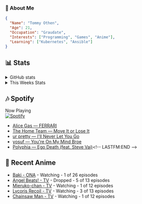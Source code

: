 ### 👋 About Me
```json
{
  "Name": "Tommy Othen",
  "Age": 21,
  "Occupation": "Graudate",
  "Interests": ["Programming", "Games", "Anime"],
  "Learning": ["Kubernetes", "Ansible"]
}
```

## 📊 Stats
<details>
  <summary>GitHub stats</summary>
  <a href="https://github.com/anuraghazra/github-readme-stats">
    <img src="https://github-readme-stats.vercel.app/api?username=tommyothen&show_icons=true&count_private=true&hide=prs,issues">
  </a>
</details>

<details>
  <summary>This Weeks Stats</summary>
  <a href="https://github.com/anuraghazra/github-readme-stats">
    <img src="https://github-readme-stats.vercel.app/api/wakatime?username=tommyothen&cache_seconds=1800&custom_title=Top%20Languages">
  </a>
</details>

## 🎶 Spotify
Now Playing\
[![Spotify](https://novatorem-dasushiasian.vercel.app/api/spotify)](https://open.spotify.com/user/g90805640970)
<!-- LASTFM:START -->
* [Alice Gas — FERRARI](https://www.last.fm/music/Alice+Gas/_/FERRARI)
* [The Home Team — Move It or Lose It](https://www.last.fm/music/The+Home+Team/_/Move+It+or+Lose+It)
* [ur pretty — I&#39;ll Never Let You Go](https://www.last.fm/music/ur+pretty/_/I%27ll+Never+Let+You+Go)
* [yosuf — You&#39;re On My Mind Broe](https://www.last.fm/music/yosuf/_/You%27re+On+My+Mind+Broe)
* [Polyphia — Ego Death &lpar;feat. Steve Vai&rpar;](https://www.last.fm/music/Polyphia/_/Ego+Death+&lpar;feat.+Steve+Vai&rpar;)<!-- LASTFM:END -->

## 🗻 Recent Anime
<!-- ANIME-LIST:START -->
* [Baki - ONA](https://myanimelist.net/anime/34443/Baki) - Watching - 1 of 26 episodes
* [Angel Beats! - TV](https://myanimelist.net/anime/6547/Angel_Beats) - Dropped - 5 of 13 episodes
* [Mieruko-chan - TV](https://myanimelist.net/anime/48483/Mieruko-chan) - Watching - 1 of 12 episodes
* [Lycoris Recoil - TV](https://myanimelist.net/anime/50709/Lycoris_Recoil) - Watching - 3 of 13 episodes
* [Chainsaw Man - TV](https://myanimelist.net/anime/44511/Chainsaw_Man) - Watching - 1 of 12 episodes<!-- ANIME-LIST:END -->
